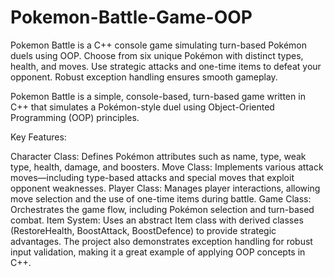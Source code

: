 # Pokemon-Battle-Game-OOP
Pokemon Battle is a C++ console game simulating turn-based Pokémon duels using OOP. Choose from six unique Pokémon with distinct types, health, and moves. Use strategic attacks and one-time items to defeat your opponent. Robust exception handling ensures smooth gameplay.


Pokemon Battle is a simple, console-based, turn-based game written in C++ that simulates a Pokémon-style duel using Object-Oriented Programming (OOP) principles.

Key Features:

Character Class: Defines Pokémon attributes such as name, type, weak type, health, damage, and boosters.
Move Class: Implements various attack moves—including type-based attacks and special moves that exploit opponent weaknesses.
Player Class: Manages player interactions, allowing move selection and the use of one-time items during battle.
Game Class: Orchestrates the game flow, including Pokémon selection and turn-based combat.
Item System: Uses an abstract Item class with derived classes (RestoreHealth, BoostAttack, BoostDefence) to provide strategic advantages.
The project also demonstrates exception handling for robust input validation, making it a great example of applying OOP concepts in C++.

